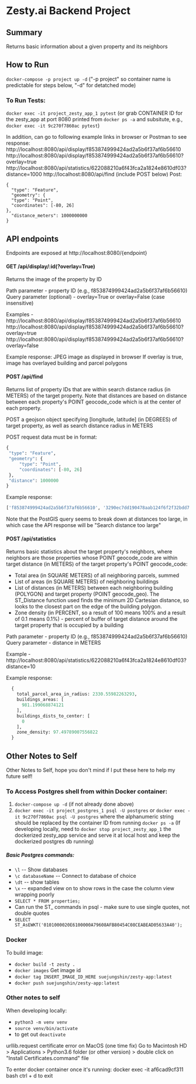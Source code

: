 # Zesty.ai Backend Project

## Summary
Returns basic information about a given property and its neighbors

## How to Run
`docker-compose -p project up -d` ("-p project" so container name is predictable for steps below, "-d" for detatched mode)


### To Run Tests:
`docker exec -it project_zesty_app_1 pytest`
(or grab CONTAINER ID for the zesty_app at port 8080 printed from `docker ps -a` and subsitute, e.g., `docker exec -it 9c270f7860ac pytest`)

In addition, can go to following example links in browser or Postman to see response:
http://localhost:8080/api/display/f853874999424ad2a5b6f37af6b56610
http://localhost:8080/api/display/f853874999424ad2a5b6f37af6b56610?overlay=true
http://localhost:8080/api/statistics/622088210a6f43fca2a1824e8610df03?distance=1000
http://localhost:8080/api/find  (include POST below)
  Post:
  ```
  {
    "type": "Feature",
    "geometry": {
    "type": "Point",
    "coordinates": [-80, 26]
  },
    "distance_meters": 1000000000
  }
  ```

## API endpoints

Endpoints are exposed at http://localhost:8080/{endpoint}

  #### GET /api/display/:id(?overlay=True)

  Returns the image of the property by ID

  Path parameter - property ID (e.g., f853874999424ad2a5b6f37af6b56610)
  Query parameter (optional) - overlay=True or overlay=False (case insensitive)

  Examples -
  http://localhost:8080/api/display/f853874999424ad2a5b6f37af6b56610
  http://localhost:8080/api/display/f853874999424ad2a5b6f37af6b56610?overlay=true
  http://localhost:8080/api/display/f853874999424ad2a5b6f37af6b56610?overlay=false

  Example response:
  JPEG image as displayed in browser
  If overlay is true, image has overlayed building and parcel polygons


  #### POST /api/find

  Returns list of property IDs that are within search distance radius (in METERS) of the target property. Note that distances are based on distance between each property's POINT geocode_code which is at the center of each property.

  POST a geojson object specifying [longitude, latitude] (in DEGREES) of target property, as well as search distance radius in METERS

  POST request data must be in format:

   ```python
  {
    "type": "Feature",
    "geometry": {
        "type": "Point",
        "coordinates": [-80, 26]
    },
    "distance": 1000000
  }
  ```

  Example response:
  ```python
  ['f853874999424ad2a5b6f37af6b56610', '3290ec7dd190478aab124f6f2f32bdd7', '622088210a6f43fca2a1824e8610df03']
  ```

  Note that the PostGIS query seems to break down at distances too large, in which case the API response will be "Search distance too large"

  #### POST /api/statistics

  Returns basic statistics about the target property's neighbors, where neighbors are those properties whose POINT geocode_code are within target distance (in METERS) of the target property's POINT geocode_code:
  - Total area (in SQUARE METERS) of all neighboring parcels, summed
  - List of areas (in SQUARE METERS) of neighboring buildings
  - List of distances (in METERS) between each neighboring building (POLYGON) and target property (POINT geocode_geo). The ST_Distance function used finds the minimum 2D Cartesian distance, so looks to the closest part on the edge of the building polygon.
  - Zone density (in PERCENT, so a result of 100 means 100% and a result of 0.1 means 0.1%) - percent of buffer of target distance around the target property that is occupied by a building

  Path parameter - property ID (e.g., f853874999424ad2a5b6f37af6b56610)
  Query parameter - distance in METERS

  Example -
  http://localhost:8080/api/statistics/622088210a6f43fca2a1824e8610df03?distance=10

  Example response:
```python
  {
    total_parcel_area_in_radius: 2330.55982263293,
    buildings_areas: [
      981.199068874121
    ],
    buildings_dists_to_center: [
      0
    ],
    zone_density: 97.49789007556822
  }
```


## Other Notes to Self

Other Notes to Self, hope you don't mind if I put these here to help my future self!

### To Access Postgres shell from within Docker container:
1. `docker-compose up -d` (if not already done above)
2. `docker exec -it project_postgres_1 psql -U postgres`
or `docker exec -it 9c270f7860ac psql -U postgres` where the alphanumeric string should be replaced by the container ID from running `docker ps -a`
(If developing locally, need to `docker stop project_zesty_app_1` the dockerized zesty_app service and serve it at local host and keep the dockerized postgres db running)

##### Basic Postgres commands:
- `\l`  -- Show databases
- `\c databaseName`  -- Connect to database of choice
- `\dt` -- show tables
- `\x` -- expanded view on to show rows in the case the column view wrapping poorly
- `SELECT * FROM properties;`
- Can run the ST_ commands in psql - make sure to use single quotes, not double quotes
- `SELECT ST_AsEWKT('0101000020E6100000A79608AFB80454C08CEABEAD05633A40');`

### Docker
To build image:
- `docker build -t zesty .`
- `docker images` Get image id
- `docker tag INSERT_IMAGE_ID_HERE suejungshin/zesty-app:latest`
- `docker push suejungshin/zesty-app:latest`


### Other notes to self
When developing locally:
- `python3 -m venv venv`
- `source venv/bin/activate`
- to get out `deactivate`

urllib.request certificate error on MacOS (one time fix)
Go to Macintosh HD > Applications > Python3.6 folder (or other version) > double click on "Install Certificates.command" file

To enter docker container once it's running:
docker exec -it af6cad9cf311 bash
ctrl + d to exit